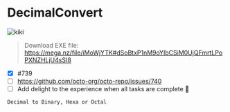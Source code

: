 # DecimalConvert
![kiki](https://user-images.githubusercontent.com/98966871/153211632-f605c07f-673e-4940-bb1b-fe73ba2c7655.png)

> Download EXE file: https://mega.nz/file/iMoWjYTK#dSoBtxP1nM9oYIbCSiM0UjQFmrtLPoPXNZHLjU4sSI8

- [x] #739
- [ ] https://github.com/octo-org/octo-repo/issues/740
- [ ] Add delight to the experience when all tasks are complete :tada:

```
Decimal to Binary, Hexa or Octal
```
